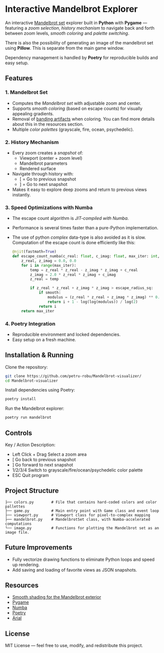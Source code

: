 # Interactive Mandelbrot Explorer
An interactive [Mandelbrot set](https://en.wikipedia.org/wiki/Mandelbrot_set) explorer built in **Python** with **Pygame** — featuring a *zoom selection*, *history mechanism* to navigate back and forth between zoom levels, *smooth coloring* and *palette switching*.

There is also the possibility of generating an image of the mandelbrot set using **Pillow**. This is separate from the main game window.

Dependency management is handled by **Poetry** for reproducible builds and easy setup.

## Features
### 1. Mandelbrot Set
- Computes the *Mandelbrot set* with adjustable zoom and center.
- Supports *smooth coloring* (based on escape counts) for visually appealing gradients.
- Removal of [banding artifacts](https://en.wikipedia.org/wiki/Colour_banding) when coloring. You can find more details about this in the resources section.
- Multiple *color palettes* (grayscale, fire, ocean, psychedelic).

### 2. History Mechanism
- Every zoom creates a *snapshot* of:
  - Viewport (center + zoom level)
  - Mandelbrot parameters
  - Rendered surface
- Navigate through history with:
  - [ = Go to previous snapshot  
  - ] = Go to next snapshot
- Makes it easy to explore deep zooms and return to previous views instantly.

### 3. Speed Optimizations with Numba
- The escape count algorithm is *JIT-compiled with Numba*.
- Performance is several times faster than a pure-Python implementation.
- The use of python *complex* data-type is also avoided as it is slow. Computation of the escape count is done efficiently like this:
  
  ```python
  @njit(fastmath=True)
  def escape_count_numba(c_real: float, c_imag: float, max_iter: int, escape_radius_sq: float, smooth: bool) -> float:
      z_real, z_imag = 0.0, 0.0
      for i in range(max_iter):
          temp = z_real * z_real - z_imag * z_imag + c_real
          z_imag = 2.0 * z_real * z_imag + c_imag
          z_real = temp

          if z_real * z_real + z_imag * z_imag > escape_radius_sq:
              if smooth:
                  modulus = (z_real * z_real + z_imag * z_imag) ** 0.5
                  return i + 1 - log(log(modulus)) / log(2)
              return i
      return max_iter
  ```

  

### 4. Poetry Integration
- Reproducible environment and locked dependencies.
- Easy setup on a fresh machine.

## Installation & Running
Clone the repository:
```bash
git clone https://github.com/petru-robu/Mandelbrot-visualizer/
cd Mandelbrot-visualizer
```

Install dependencies using Poetry:
```bash
poetry install
```

Run the Mandelbrot explorer:
```bash
poetry run mandelbrot
```

## Controls
Key / Action	Description:
- Left Click + Drag Select a zoom area
- [	Go back to previous snapshot
- ]	Go forward to next snapshot
- 1/2/3/4 Switch to grayscale/fire/ocean/psychedelic color palette
- ESC	Quit program

## Project Structure
```
├── colors.py        # File that contains hard-coded colors and color pallettes
├── game.py          # Main entry point with Game class and event loop
├── viewport.py      # Viewport class for pixel-to-complex mapping
├── mandelbrot.py    # MandelbrotSet class, with Numba-accelerated computations
└── image.py         # Functions for plotting the Mandelbrot set as an image file.
```

## Future Improvements
- Fully vectorize drawing functions to eliminate Python loops and speed up rendering.
- Add saving and loading of favorite views as JSON snapshots.

## Resources 
- [Smooth shading for the Mandelbrot exterior](https://linas.org/art-gallery/escape/smooth.html)
- [Pygame](https://www.pygame.org/news)
- [Numba](https://numba.pydata.org/)
- [Poetry](https://python-poetry.org/)
- [Arial](https://font.download/font/arial)

## License
MIT License — feel free to use, modify, and redistribute this project.
